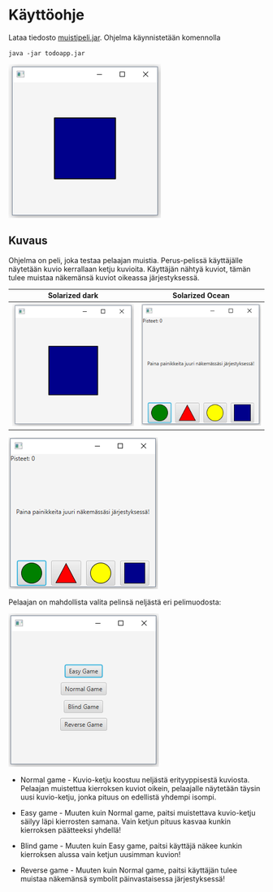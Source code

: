 # Käyttöohje

Lataa tiedosto [muistipeli.jar](https://github.com/mluukkai/OtmTodoApp/releases/tag/0.1). Ohjelma käynnistetään komennolla 

```
java -jar todoapp.jar
```
![kuvio](https://raw.githubusercontent.com/valtterin/otm-harjoitustyo/master/Dokumentaatio/ohje1.2.png)

## Kuvaus

Ohjelma on peli, joka testaa pelaajan muistia. Perus-pelissä käyttäjälle näytetään kuvio kerrallaan ketju kuvioita. Käyttäjän nähtyä kuviot, tämän tulee muistaa näkemänsä kuviot oikeassa järjestyksessä.

Solarized dark             |  Solarized Ocean
:-------------------------:|:-------------------------:
![](https://raw.githubusercontent.com/valtterin/otm-harjoitustyo/master/Dokumentaatio/ohje1.2.png)  |  ![](https://raw.githubusercontent.com/valtterin/otm-harjoitustyo/master/Dokumentaatio/ohje2.png)


![painikkeet](https://raw.githubusercontent.com/valtterin/otm-harjoitustyo/master/Dokumentaatio/ohje2.png)


Pelaajan on mahdollista valita pelinsä neljästä eri pelimuodosta:

![pelimuodot](https://raw.githubusercontent.com/valtterin/otm-harjoitustyo/master/Dokumentaatio/ohje1.png)

- Normal game - 
Kuvio-ketju koostuu neljästä erityyppisestä kuviosta. Pelaajan muistettua kierroksen kuviot oikein, pelaajalle näytetään täysin uusi kuvio-ketju, jonka pituus on edellistä yhdempi isompi.

- Easy game - 
Muuten kuin Normal game, paitsi muistettava kuvio-ketju säilyy läpi kierrosten samana. Vain ketjun pituus kasvaa kunkin kierroksen päätteeksi yhdellä!

- Blind game - 
Muuten kuin Easy game, paitsi käyttäjä näkee kunkin kierroksen alussa vain ketjun uusimman kuvion!

- Reverse game - 
Muuten kuin Normal game, paitsi käyttäjän tulee muistaa näkemänsä symbolit päinvastaisessa järjestyksessä!
